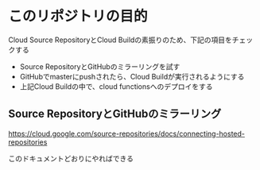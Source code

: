 # このリポジトリの目的

Cloud Source RepositoryとCloud Buildの素振りのため、下記の項目をチェックする

- Source RepositoryとGitHubのミラーリングを試す
- GitHubでmasterにpushされたら、Cloud Buildが実行されるようにする
- 上記Cloud Buildの中で、cloud functionsへのデプロイをする


## Source RepositoryとGitHubのミラーリング

https://cloud.google.com/source-repositories/docs/connecting-hosted-repositories

このドキュメントどおりにやればできる

